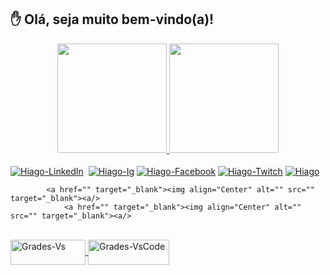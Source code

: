 ## ✋ Olá, seja muito bem-vindo(a)! 

<div align="center">
    <a href="https://github.com/hiagogrades">
        <img height="175em" 
             src="https://github-readme-stats.vercel.app/api?username=hiagogrades&show_icons=true&theme=github_dark">
        <img height="175em" 
             src="https://github-readme-stats.vercel.app/api/top-langs/?username=hiagogrades&langs_count=8&layout=compact&theme=github_dark"/>
</div>
    
<div style="display: inline_block">
    <br>
    <a href="https://www.linkedin.com/in/hiagogrades/" target="_blank"><img align="Center" alt="Hiago-LinkedIn" src="https://img.shields.io/badge/LinkedIn-0077B5?style=for-the-badge&logo=linkedin&logoColor=white" target="_blank"><a/>
    <a href="hiagogrades@hotmail.com" target="_blank"><img align="Center" alt="" src="https://img.shields.io/badge/Microsoft_Outlook-0078D4?style=for-the-badge&logo=microsoft-outlook&logoColor=white" target="_blank"><a/>
    <a href="https://www.instagram.com/hiagogrades/" target="_blank"><img align="Center" alt="Hiago-Ig" src="https://img.shields.io/badge/Instagram-E4405F?style=for-the-badge&logo=instagram&logoColor=white" target="_blank"></a>
    <a href="https://www.facebook.com/hiago.grades.3" target="_blank"><img align="Center" alt="Hiago-Facebook" src="https://img.shields.io/badge/Facebook-1877F2?style=for-the-badge&logo=facebook&logoColor=white" target="_blank"></a>
    <a href="https://www.twitch.tv/hiagogrades" target="_blank"><img align="Center" alt="Hiago-Twitch" src="https://img.shields.io/badge/Twitch-9146FF?style=for-the-badge&logo=twitch&logoColor=white" target="_blank"><a/>
    <a href="https://discord.gg/Hiago#4780" target="_blank"><img align="Center" alt="Hiago" src="https://img.shields.io/badge/Discord-7289DA?style=for-the-badge&logo=discord&logoColor=white" target="_blank"><a/>
    
        
        
            <a href="" target="_blank"><img align="Center" alt="" src="" target="_blank"><a/>
                <a href="" target="_blank"><img align="Center" alt="" src="" target="_blank"><a/>
<div/>
        
<div style="display: inline_block">
    <br>
    <a href="https://github.com/hiagogrades">
        <img align="Center" alt="Grades-Vs" height="40" width="120" src="https://img.shields.io/badge/Visual_Studio-5C2D91?style=for-the-badge&logo=visual%20studio&logoColor=white" />
        <img align="Center" alt="Grades-VsCode" height="40" width="130" src="https://img.shields.io/badge/Visual_Studio_Code-0078D4?style=for-the-badge&logo=visual%20studio%20code&logoColor=white">
</div>
    

